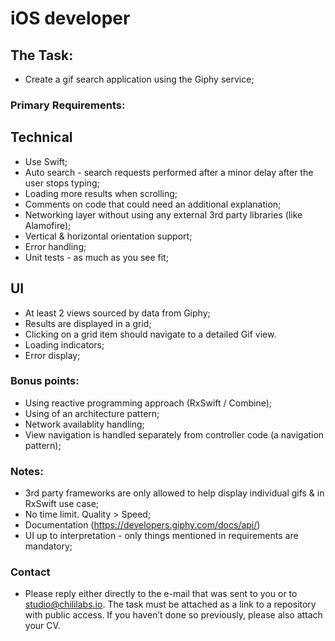 # iOS developer

## The Task:
- Create a gif search application using the Giphy service;

### Primary Requirements:
## Technical
- Use Swift;
- Auto search - search requests performed after a minor delay after the user stops typing;
- Loading more results when scrolling;
- Comments on code that could need an additional explanation;
- Networking layer without using any external 3rd party libraries (like Alamofire);
- Vertical & horizontal orientation support;
- Error handling;
- Unit tests - as much as you see fit;
  
## UI
- At least 2 views sourced by data from Giphy;
- Results are displayed in a grid;
- Clicking on a grid item should navigate to a detailed Gif view.
- Loading indicators;
- Error display;

### Bonus points:
- Using reactive programming approach (RxSwift / Combine);
- Using of an architecture pattern;
- Network availablity handling;
- View navigation is handled separately from controller code (a navigation pattern);

### Notes:
- 3rd party frameworks are only allowed to help display individual gifs & in RxSwift use case;
- No time limit. Quality > Speed;
- Documentation (https://developers.giphy.com/docs/api/)
- UI up to interpretation - only things mentioned in requirements are mandatory;

### Contact
- Please reply either directly to the e-mail that was sent to you or to studio@chililabs.io. The task must be attached as a link to a repository with public access. If you haven’t done so previously, please also attach your CV.
